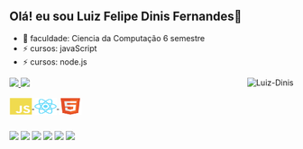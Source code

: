 ## Olá! eu sou Luiz Felipe Dinis Fernandes👋


- 🌱  faculdade: Ciencia da Computação 6 semestre
- ⚡  cursos: javaScript 
- ⚡  cursos: node.js

<div>
 
  
  <a href="https://github.com/lfdinisfernandes">
  <img height="180em" src="https://github-readme-stats.vercel.app/api?username=lfdinisfernandes&show_icons=true&theme=dracula&include_all_commits=true&count_private=true"/>
  <img height="180em" src="https://github-readme-stats.vercel.app/api/top-langs/?username=lfdinisfernandes&layout=compact&langs_count=16&theme=dracula"/>
  <img align="right" alt="Luiz-Dinis" src="https://i.picasion.com/pic91/a9b7060ae602eb81c0a2d3806b909527.gif">
</div>
  
  </div>
<div style="display: inline_block"><br>
  <img align="center" alt="Rafa-Js" height="30" width="40" src="https://raw.githubusercontent.com/devicons/devicon/master/icons/javascript/javascript-plain.svg">
  <img align="center" alt="Rafa-React" height="30" width="40" src="https://raw.githubusercontent.com/devicons/devicon/master/icons/react/react-original.svg">
  <img align="center" alt="Rafa-HTML" height="30" width="40" src="https://raw.githubusercontent.com/devicons/devicon/master/icons/html5/html5-original.svg">
  
</div>

##

<div>
  <a href="https://www.instagram.com/luizdinisfernandes/" target="_blank"><img src="https://img.shields.io/badge/-Instagram-%23E4405F?style=for-the-badge&logo=instagram&logoColor=white" target="_blank"></a>
  <a href="https://www.twitch.tv/lfdinisfernandes" target="_blank"><img src="https://img.shields.io/badge/Twitch-9146FF?style=for-the-badge&logo=twitch&logoColor=white" target="_blank"></a>
  <a href="https://discord.gg/CA2cYymU" target="_blank"><img src="https://img.shields.io/badge/Discord-7289DA?style=for-the-badge&logo=discord&logoColor=white" target="_blank"></a> 
 <a href = "https://mail.google.com/mail/u/0/#inbox"><img src="https://img.shields.io/badge/Gmail-D14836?style=for-the-badge&logo=gmail&logoColor=white" target="_blank"></a>
  <a href="https://www.linkedin.com/in/luiz-felipe-dinis-fernandes-42aa33198/" target="_blank"> <img src="https://img.shields.io/badge/-LinkedIn-%230077B5?style=for-the-badge&logo=linkedin&logoColor=white" target="_dracula"></a> 
  <a href = "https://web.telegram.org/z/#1000674792" target="_blank"><img src='https://img.shields.io/badge/Telegram-2CA5E0?style=for-the-badge&logo=telegram&logoColor=white' target="_blank"></a>
  
</div>
